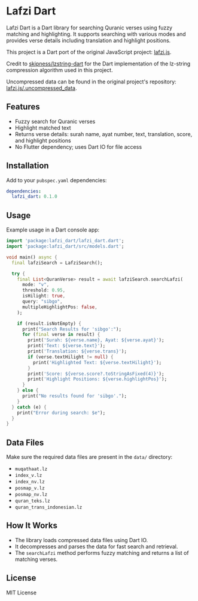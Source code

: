 # Lafzi Dart

Lafzi Dart is a Dart library for searching Quranic verses using fuzzy matching and highlighting. It supports searching with various modes and provides verse details including translation and highlight positions.

This project is a Dart port of the original JavaScript project: [lafzi.js](https://github.com/lafzi/lafzi.js).

Credit to [skipness/lzstring-dart](https://github.com/skipness/lzstring-dart) for the Dart implementation of the lz-string compression algorithm used in this project.

Uncompressed data can be found in the original project's repository: [lafzi.js/.uncompressed_data](https://github.com/lafzi/lafzi.js/tree/master/.uncompressed_data).

## Features

- Fuzzy search for Quranic verses
- Highlight matched text
- Returns verse details: surah name, ayat number, text, translation, score, and highlight positions
- No Flutter dependency; uses Dart IO for file access

## Installation

Add to your `pubspec.yaml` dependencies:

```yaml
dependencies:
  lafzi_dart: 0.1.0
```

## Usage

Example usage in a Dart console app:

```dart
import 'package:lafzi_dart/lafzi_dart.dart';
import 'package:lafzi_dart/src/models.dart';

void main() async {
  final lafziSearch = LafziSearch();

  try {
    final List<QuranVerse> result = await lafziSearch.searchLafzi(
      mode: "v",
      threshold: 0.95,
      isHilight: true,
      query: "sibgo",
      multipleHighlightPos: false,
    );

    if (result.isNotEmpty) {
      print("Search Results for 'sibgo':");
      for (final verse in result) {
        print('Surah: ${verse.name}, Ayat: ${verse.ayat}');
        print('Text: ${verse.text}');
        print('Translation: ${verse.trans}');
        if (verse.textHilight != null) {
          print('Highlighted Text: ${verse.textHilight}');
        }
        print('Score: ${verse.score?.toStringAsFixed(4)}');
        print('Highlight Positions: ${verse.highlightPos}');
      }
    } else {
      print("No results found for 'sibgo'.");
    }
  } catch (e) {
    print("Error during search: $e");
  }
}
```

## Data Files

Make sure the required data files are present in the `data/` directory:

- `muqathaat.lz`
- `index_v.lz`
- `index_nv.lz`
- `posmap_v.lz`
- `posmap_nv.lz`
- `quran_teks.lz`
- `quran_trans_indonesian.lz`

## How It Works

- The library loads compressed data files using Dart IO.
- It decompresses and parses the data for fast search and retrieval.
- The `searchLafzi` method performs fuzzy matching and returns a list of matching verses.

## License

MIT License